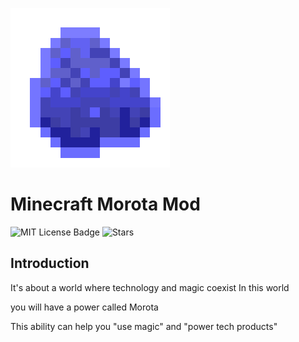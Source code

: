 ![](src/main/resources/logo.png)
# Minecraft Morota Mod
![MIT License Badge](https://img.shields.io/badge/license-MIT-blue.svg) ![Stars](https://img.shields.io/github/stars/YOM667/Morota)

## Introduction
  It's about a world where technology and magic coexist
  In this world

  you will have a power called Morota
  
  This ability can help you "use magic" and "power tech products"

